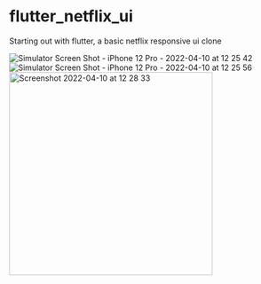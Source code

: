 # flutter_netflix_ui
Starting out with flutter, a basic netflix responsive ui clone 


![Simulator Screen Shot - iPhone 12 Pro - 2022-04-10 at 12 25 42](https://user-images.githubusercontent.com/79349712/162606402-ce75d1a4-b613-4524-99d6-ac849dd31e1c.png)
![Simulator Screen Shot - iPhone 12 Pro - 2022-04-10 at 12 25 56](https://user-images.githubusercontent.com/79349712/162606417-a59aabc3-db7b-459a-ae05-a1de7ca87ee5.png)
<img width="366" alt="Screenshot 2022-04-10 at 12 28 33" src="https://user-images.githubusercontent.com/79349712/162606421-ecd9e258-1d87-49a1-84d2-0283837e6672.png">
